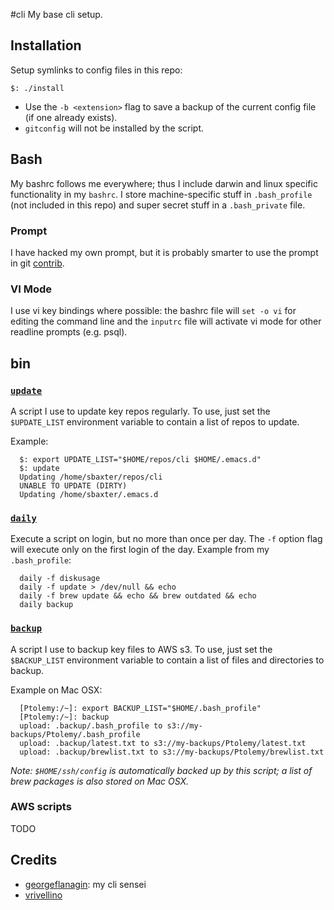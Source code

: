 #cli
My base cli setup.

## Installation
Setup symlinks to config files in this repo:
```
$: ./install
```
* Use the `-b <extension>` flag to save a backup of the current config file (if one already exists).
* `gitconfig` will not be installed by the script.

## Bash
My bashrc follows me everywhere; thus I include darwin and linux specific functionality in my `bashrc`. I store machine-specific stuff in `.bash_profile` (not included in this repo) and super secret stuff in a `.bash_private` file.

### Prompt
I have hacked my own prompt, but it is probably smarter to use the prompt in git [contrib](https://github.com/git/git/blob/master/contrib/completion/git-prompt.sh).

### VI Mode
I use vi key bindings where possible: the bashrc file will `set -o vi` for editing the command line and the `inputrc` file will activate vi mode for other readline prompts (e.g. psql).

## bin

### [`update`](./bin/update)
A script I use to update key repos regularly. To use, just set the `$UPDATE_LIST` environment variable to contain a list of repos to update.

Example:
```
  $: export UPDATE_LIST="$HOME/repos/cli $HOME/.emacs.d"
  $: update
  Updating /home/sbaxter/repos/cli
  UNABLE TO UPDATE (DIRTY)
  Updating /home/sbaxter/.emacs.d
```

### [`daily`](./bin/daily)
Execute a script on login, but no more than once per day. The `-f` option flag will execute only on the first login of the day.
Example from my `.bash_profile`:
```
  daily -f diskusage
  daily -f update > /dev/null && echo
  daily -f brew update && echo && brew outdated && echo
  daily backup
```

### [`backup`](./bin/backup)
A script I use to backup key files to AWS s3. To use, just set the `$BACKUP_LIST` environment variable to contain a list of files and directories to backup.

Example on Mac OSX:
```
  [Ptolemy:/~]: export BACKUP_LIST="$HOME/.bash_profile"
  [Ptolemy:/~]: backup
  upload: .backup/.bash_profile to s3://my-backups/Ptolemy/.bash_profile
  upload: .backup/latest.txt to s3://my-backups/Ptolemy/latest.txt
  upload: .backup/brewlist.txt to s3://my-backups/Ptolemy/brewlist.txt
```

*Note: `$HOME/ssh/config` is automatically backed up by this script; a list of brew packages is also stored on Mac OSX.*

### AWS scripts
TODO

## Credits
* [georgeflanagin](https://github.com/georgeflanagin): my cli sensei
* [vrivellino](https://github.com/vrivellino)
